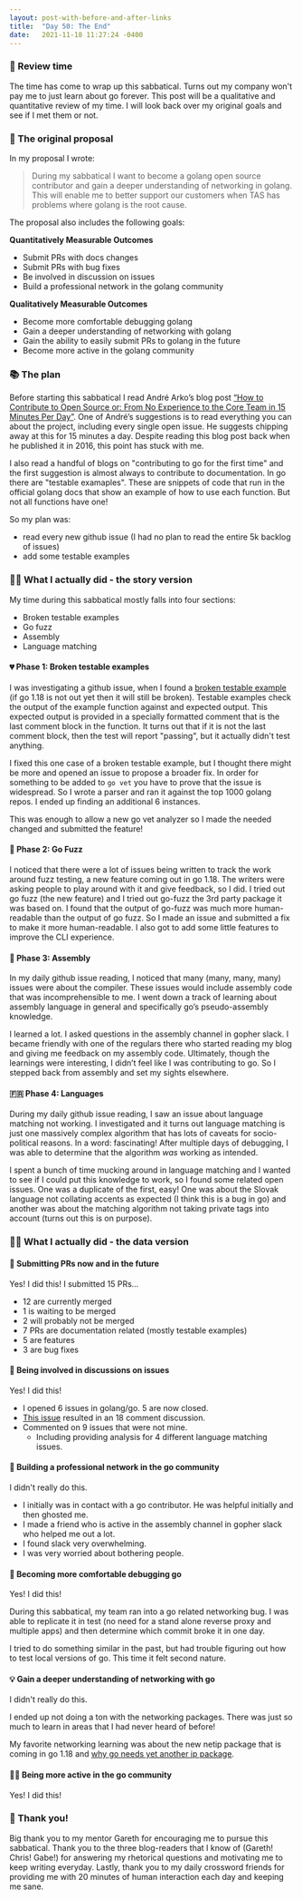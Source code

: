 ```yaml
---
layout: post-with-before-and-after-links
title:  "Day 50: The End"
date:   2021-11-18 11:27:24 -0400
---
```


### 👀 Review time

The time has come to wrap up this sabbatical. Turns out my company won't pay me
to just learn about go forever. This post will be a qualitative and
quantitative review of my time. I will look back over my original goals and see
if I met them or not.

### 📝 The original proposal

In my proposal I wrote:

> During my sabbatical I want to become a golang open source contributor and
> gain a deeper understanding of networking in golang. This will enable me to
> better support our customers when TAS has problems where golang is the root
> cause.

The proposal also includes the following goals:

**Quantitatively Measurable Outcomes**
* Submit PRs with docs changes
* Submit PRs with bug fixes
* Be involved in discussion on issues
* Build a professional network in the golang community

**Qualitatively Measurable Outcomes**
* Become more comfortable debugging golang
* Gain a deeper understanding of networking with golang
* Gain the ability to easily submit PRs to golang in the future
* Become more active in the golang community

### 📚 The plan

Before starting this sabbatical I read André Arko’s blog post [“How to
Contribute to Open Source or: From No Experience to the Core Team in 15 Minutes
Per Day”](https://andre.arko.net/2016/11/12/how-to-contribute-to-open-source/).
One of André’s suggestions is to read everything you can about the project,
including every single open issue. He suggests chipping away at this for 15
minutes a day. Despite reading this blog post back when he published it in 2016,
this point has stuck with me.

I also read a handful of blogs on "contributing to go for the first time" and
the first suggestion is almost always to contribute to documentation. In go
there are "testable examaples". These are snippets of code that run in the
official golang docs that show an example of how to use each function. But not
all functions have one!

So my plan was:
* read every new github issue (I had no plan to read the entire 5k backlog of
  issues)
* add some testable examples

### 👩‍💻 What I actually did - the story version

My time during this sabbatical mostly falls into four sections:
* Broken testable examples
* Go fuzz
* Assembly
* Language matching


#### 💔 **Phase 1: Broken testable examples**
I was investigating a github issue, when I found a [broken testable
example](https://pkg.go.dev/golang.org/x/text/language#Matcher) (if go 1.18 is
not out yet then it will still be broken). Testable examples check the output of
the example function against and expected output. This expected output is
provided in a specially formatted comment that is the last comment block in the
function. It turns out that if it is not the last comment block, then the test
will report "passing", but it actually didn't test anything.

I fixed this one case of a broken testable example, but I thought there might be
more and opened an issue to propose a broader fix. In order for something to be
added to `go vet` you have to prove that the issue is widespread. So I wrote a
parser and ran it against the top 1000 golang repos. I ended up finding an
additional 6 instances.

This was enough to allow a new go vet analyzer so I made the needed changed and
submitted the feature!

#### 🧶 **Phase 2: Go Fuzz**

I noticed that there were a lot of issues being written to track the work around
fuzz testing, a new feature coming out in go 1.18. The writers were asking
people to play around with it and give feedback, so I did. I tried out go fuzz
(the new feature) and I tried out go-fuzz the 3rd party package it was based on.
I found that the output of go-fuzz was much more human-readable than the output of go
fuzz. So I made an issue and submitted a fix to make it more human-readable. I also
got to add some little features to improve the CLI experience.


#### 🧩 **Phase 3: Assembly**
In my daily github issue reading, I noticed that many (many, many, many) issues were about
the compiler. These issues would include assembly code that was incomprehensible
to me. I went down a track of learning about assembly language in general and
specifically go’s pseudo-assembly knowledge.

I learned a lot. I asked questions in the assembly channel in gopher slack. I
became friendly with one of the regulars there who started reading my blog and
giving me feedback on my assembly code. Ultimately, though the learnings were
interesting, I didn’t feel like I was contributing to go. So I stepped back from
assembly and set my sights elsewhere.

#### 🇫🇷 **Phase 4: Languages**

During my daily github issue reading, I saw an issue about language matching not
working. I investigated and it turns out language matching is just one massively
complex algorithm that has lots of caveats for socio-political reasons. In a
word: fascinating! After multiple days of debugging, I was able to determine
that the algorithm _was_ working as intended.

I spent a bunch of time mucking around in language matching and I wanted to see
if I could put this knowledge to work, so I found some related open issues.  One
was a duplicate of the first, easy! One was about the Slovak language not
collating accents as expected (I think this is a bug in go) and another was
about the matching algorithm not taking private tags into account (turns out
this is on purpose).

### 👩‍💻 What I actually did - the data version

#### 📩 **Submitting PRs now and in the future**
Yes! I did this! I submitted 15 PRs...
* 12 are currently merged
* 1 is waiting to be merged
* 2 will probably not be merged
* 7 PRs are documentation related (mostly testable examples)
* 5 are features
* 3 are bug fixes


#### 💬 **Being involved in discussions on issues**
Yes! I did this!

* I opened 6 issues in golang/go. 5 are now closed.
* [This issue](https://github.com/golang/go/issues/48362) resulted in an 18
  comment discussion.
* Commented on 9 issues that were not mine.
  * Including providing analysis for 4 different language matching issues.

#### 🔨 **Building a professional network in the go community**
I didn't really do this.

* I initially was in contact with a go contributor. He was helpful initially
  and then ghosted me.
* I made a friend who is active in the assembly channel in gopher slack who
  helped me out a lot.
* I found slack very overwhelming.
* I was very worried about bothering people.

#### 🐛 **Becoming more comfortable debugging go**
Yes! I did this!

During this sabbatical, my team ran into a go related networking bug. I was
able to replicate it in test (no need for a stand alone reverse proxy and
multiple apps) and then determine which commit broke it in one day.

I tried to do something similar in the past, but had trouble figuring out how to
test local versions of go. This time it felt second nature.

#### 💡 **Gain a deeper understanding of networking with go**
I didn't really do this.

I ended up not doing a ton with the networking packages. There was just so much
to learn in areas that I had never heard of before!

My favorite networking learning was about the new netip package that is coming
in go 1.18 and [why go needs yet another ip
package](https://github.com/golang/go/issues/46518).

#### 🏃‍♀️ **Being more active in the go community**
Yes! I did this!

### 🙏 Thank you!
Big thank you to my mentor Gareth for encouraging me to pursue this
sabbatical. Thank you to the three blog-readers that I know of (Gareth! Chris!
Gabe!) for answering my rhetorical questions and motivating me to keep writing
everyday. Lastly, thank you to my daily crossword friends for providing me with
20 minutes of human interaction each day and keeping me sane.

